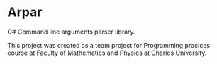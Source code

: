 Arpar
=====

C# Command line arguments parser library.

This project was created as a team project for Programming pracices course at Faculty of Mathematics and Physics at
Charles University.
